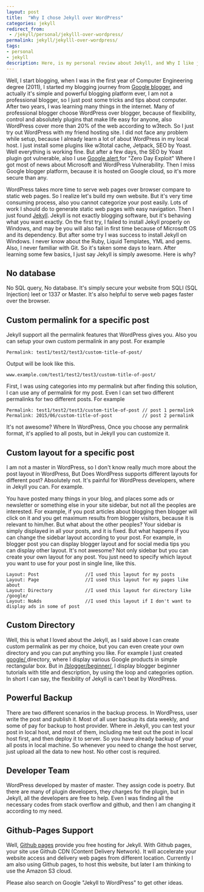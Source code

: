 ```yaml
---
layout: post
title:  "Why I chose Jekyll over WordPress"
categories: jekyll
redirect_from:
 - /jekyll/personal/jekylll-over-wordpress/
permalink: jekyll/jekylll-over-wordpress/
tags: 
- personal
- jekyll
description: Here, is my personal review about Jekyll, and Why I like jekyll over WordPress.
---
```


Well, I start blogging, when I was in the first year of Computer Engineering degree (2011), I started my blogging journey from <a href="/blogger/">Google blogger</a>, and actually it's simple and powerful blogging platform ever, I am not a professional blogger, so I just post some tricks and tips about computer. After two years, I was learning many things in the internet. Many of professional blogger choose WordPress over blogger, because of flexibility, control and absolutely plugins that make life easy for anyone, also WordPress cover more than 20% of the web according to w3tech. So I just try out WordPress with my friend hosting site. I did not face any problem while setup, because I already learn a lot of about WordPress in my local host. I just install some plugins like w3total cache, Jetpack, SEO by Yoast. Well everything is working fine. But after a few days, the SEO by Yoast plugin got vulnerable, also I use <a href="/internet/get-news-in-your-email/"> Google alert </a>for "Zero Day Exploit" Where I got most of news about Microsoft and WordPress Vulnerability. Then I miss Google blogger platform, because it is hosted on Google cloud, so it's more secure than any.

WordPress takes more time to serve web pages over browser compare to static web pages. So I realize let's build my own website. But it's very time consuming process, also you cannot categorize your post easily. Lots of work I should do to generate static web pages with easy navigation. Then I just found <a href="http://jekyllrb.com/" rel="nofollow">Jekyll</a>. Jekyll is not exactly blogging software, but it's behaving what you want exactly. On the first try, I failed to install Jekyll properly on Windows, and may be you will also fail in first time because of Microsoft OS and its dependency. But after some try I was success to install Jekyll on Windows. I never know about the Ruby, Liquid Templates, YML and gems. Also, I never familiar with Git. So it's taken some days to learn. After learning some few basics, I just say Jekyll is simply awesome. Here is why?

## No database ##
No SQL query, No database. It's simply secure your website from SQLI (SQL Injection) leet or 1337 or Master. It's also helpful to serve web pages faster over the browser.

## Custom permalink for a specific post ##
Jekyll support all the permalink features that WordPress gives you. Also you can setup your own custom permalink in any post. For example

    Permalink: test1/test2/test3/custom-title-of-post/ 

Output will be look like this.

    www.example.com/test1/test2/test3/custom-title-of-post/

First, I was using categories into my permalink but after finding this solution, I can use any of permalink for my post. Even I can set two different permalinks for two different posts. For example


    Permalink: test1/test2/test3/custom-title-of-post // post 1 permalink
    Permalink: 2015/06/custom-title-of-post           // post 2 permalink


It's not awesome? Where In WordPress, Once you choose any permalink format, it's applied to all posts, but in Jekyll you can customize it.

## Custom layout for a specific post ##
I am not a master in WordPress, so I don't know really much more about the post layout in WordPress, But Does WordPress supports different layouts for different post? Absolutely not. It's painful for WordPress developers, where in Jekyll you can. For example.

You have posted many things in your blog, and places some ads or newsletter or something else in your site sidebar, but not all the peoples are interested. For example, if you post articles about blogging then blogger will click on it and you get maximum results from blogger visitors, because it is relevant to him/her. But what about the other peoples? Your sidebar is simply displayed in all your posts, and it is fixed. But what happens if you can change the sidebar layout according to your post. For example, in blogger post you can display blogger layout and for social media tips you can display other layout. It's not awesome? Not only sidebar but you can create your own layout for any post. You just need to specify which layout you want to use for your post in single line, like this.

    Layout: Post                 //I used this layout for my posts
	Layout: Page                 //I used this layout for my pages like about 
	Layout: Directory            //I used this layout for directory like /google/
    Layout: NoAds                //I used this layout if I don't want to display ads in some of post

## Custom Directory ##
Well, this is what I loved about the Jekyll, as I said above I can create custom permalink as per my choice, but you can even create your own directory and you can put anything you like. For example I just created <a href="/google/"> google/ </a> directory, where I display various Google products in simple rectangular box. But in <a href="/blogger/beginner/"> /blogger/beginner/</a>, I display blogger beginner tutorials with title and description, by using the loop and categories option. In short I can say, the flexibility of Jekyll is can't beat by WordPress.

## Powerful Backup ##
There are two different scenarios in the backup process. In WordPress, user write the post and publish it. Most of all user backup its data weekly, and some of pay for backup to host provider. Where in Jekyll, you can test your post in local host, and most of them, including me test out the post in local host first, and then deploy it to server. So you have already backup of your all posts in local machine. So whenever you need to change the host server, just upload all the data to new host. No other cost is required.

## Developer Team ##
WordPress developed by master of master. They assign code is poetry. But there are many of plugin developers, they charges for the plugin, but in Jekyll, all the developers are free to help. Even I was finding all the necessary codes from stack overflow and github, and then I am changing it according to my need.

## Github-Pages Support ##
Well, <a href="https://pages.github.com" rel="nofollow">Github pages</a> provide you free hosting for Jekyll. With Github pages, your site use Github CDN (Content Delivery Network). It will accelerate your website access and delivery web pages from different location. Currently I am also using Github pages, to host this website, but later I am thinking to use the Amazon S3 cloud.

Please also search on Google "Jekyll to WordPress" to get other ideas.
